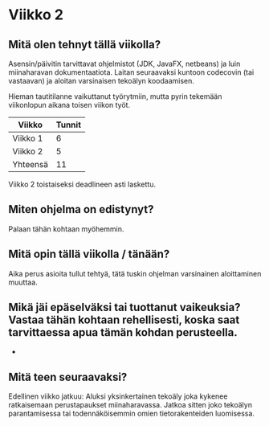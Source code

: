 # Viikko 2

## Mitä olen tehnyt tällä viikolla?
Asensin/päivitin tarvittavat ohjelmistot (JDK, JavaFX, netbeans) ja luin miinaharavan dokumentaatiota. Laitan seuraavaksi kuntoon codecovin (tai vastaavan) ja aloitan varsinaisen tekoälyn koodaamisen.

Hieman tautitilanne vaikuttanut työrytmiin, mutta pyrin tekemään viikonlopun aikana toisen viikon työt.

Viikko | Tunnit
-------| ------
Viikko 1 | 6 
Viikko 2 | 5 
Yhteensä | 11

Viikko 2 toistaiseksi deadlineen asti laskettu.

## Miten ohjelma on edistynyt?
Palaan tähän kohtaan myöhemmin. 

## Mitä opin tällä viikolla / tänään?
Aika perus asioita tullut tehtyä, tätä tuskin ohjelman varsinainen aloittaminen muuttaa.

## Mikä jäi epäselväksi tai tuottanut vaikeuksia? Vastaa tähän kohtaan rehellisesti, koska saat tarvittaessa apua tämän kohdan perusteella.
-

## Mitä teen seuraavaksi?
Edellinen viikko jatkuu:
Aluksi yksinkertainen tekoäly joka kykenee ratkaisemaan perustapaukset miinaharavassa. 
Jatkoa sitten joko tekoälyn parantamisessa tai todennäköisemmin omien tietorakenteiden luomisessa.

